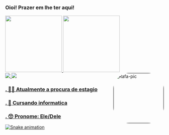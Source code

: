 ### Oioi! Prazer em lhe ter aqui! 

<div>
  <a href="https://github.com/MariaEduardaBernardo">
  <img height="180em" src="https://github-readme-stats.vercel.app/api?username=MariaEduardaBernardo&show_icons=true&theme=cobalt&include_all_commits=true&count_private=true"/>
  <img height="180em" src="https://github-readme-stats.vercel.app/api/top-langs/?username=MariaEduardaBernardo&layout=compact&langs_count=7&theme=cobalt"/>
</div>
  
 <div>
   <a href= ""><img  src="https://img.shields.io/badge/Gmail-D14836?style=for-the-badge&logo=gmail&logoColor=white">
   <a href=""><img src="https://img.shields.io/badge/LinkedIn-0077B5?style=for-the-badge&logo=linkedin&logoColor=white">
      <img align="right" alt="Rafa-pic" height="160" style="border-radius:50px;" src="https://share-cdn.picrew.me/shareImg/org/202201/94097_F6HyZKZM.png">
 </div>
 
<div>
  <h3> . 🏃🏽 Atualmente a procura de estagio</h3>
  <h3> . 🌱 Cursando informatica </h3>
  <h3> . 😙 Pronome: Ele/Dele </h3>
  
   ![Snake animation](https://github.com/AbacaxiTroxa/AbacaxiTroxa/blob/output/github-contribution-grid-snake.svg)
 
</div>
